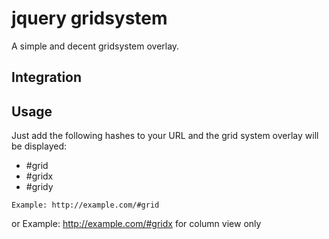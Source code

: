 # jquery gridsystem
A simple and decent gridsystem overlay.

## Integration

## Usage
Just add the following hashes to your URL and the grid system overlay will be displayed:

<ul>
	<li>#grid</li>
	<li>#gridx</li>
	<li>#gridy</li>
</ul>

	Example: http://example.com/#grid
or
	Example: http://example.com/#gridx for column view only


